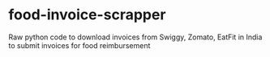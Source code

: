 # food-invoice-scrapper
Raw python code to download invoices from Swiggy, Zomato, EatFit in India to submit invoices for food reimbursement
